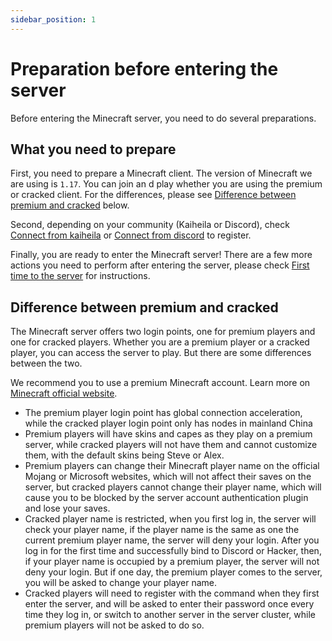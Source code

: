 ```yaml
---
sidebar_position: 1
---
```


# Preparation before entering the server

Before entering the Minecraft server, you need to do several preparations.

## What you need to prepare

First, you need to prepare a Minecraft client. The version of Minecraft we are using is `1.17`. You can join an d play whether you are using the premium or cracked client. For the differences, please see [Difference between premium and cracked](#difference-between-premium-and-cracked) below.

Second, depending on your community (Kaiheila or Discord), check [Connect from kaiheila](./kaiheila-player.md) or  [Connect from discord](./discord-player.md) to register.

Finally, you are ready to enter the Minecraft server! There are a few more actions you need to perform after entering the server, please check [First time to the server](../first-join/first-join.md) for instructions.


## Difference between premium and cracked

The Minecraft server offers two login points, one for premium players and one for cracked players. Whether you are a premium player or a cracked player, you can access the server to play. But there are some differences between the two.

We recommend you to use a premium Minecraft account. Learn more on [Minecraft official website](https://www.minecraft.net/en-us).

- The premium player login point has global connection acceleration, while the cracked player login point only has nodes in mainland China
- Premium players will have skins and capes as they play on a premium server, while cracked players will not have them and cannot customize them, with the default skins being Steve or Alex.
- Premium players can change their Minecraft player name on the official Mojang or Microsoft websites, which will not affect their saves on the server, but cracked players cannot change their player name, which will cause you to be blocked by the server account authentication plugin and lose your saves.
- Cracked player name is restricted, when you first log in, the server will check your player name, if the player name is the same as one the current premium player name, the server will deny your login. After you log in for the first time and successfully bind to Discord or Hacker, then, if your player name is occupied by a premium player, the server will not deny your login. But if one day, the premium player comes to the server, you will be asked to change your player name.
- Cracked players will need to register with the command when they first enter the server, and will be asked to enter their password once every time they log in, or switch to another server in the server cluster, while premium players will not be asked to do so.
